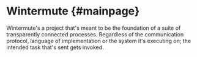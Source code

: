 # Wintermute {#mainpage}

Wintermute's a project that's meant to be the foundation of a suite of
transparently connected processes. Regardless of the communication protocol,
language of implementation or the system it's executing on; the intended task
that's sent gets invoked.
